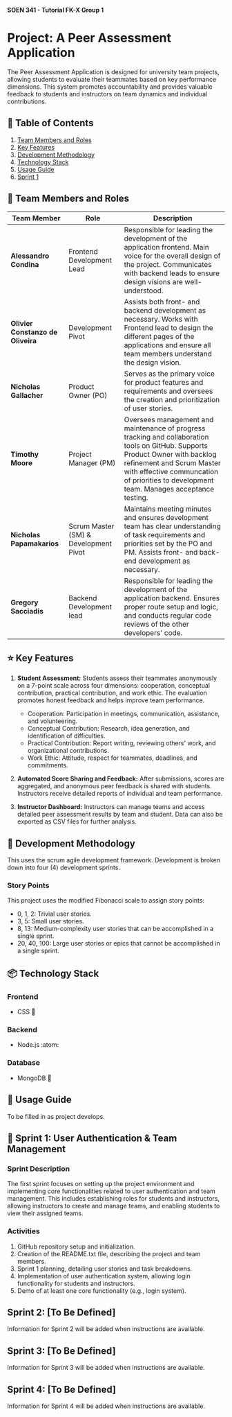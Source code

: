 **SOEN 341 - Tutorial FK-X Group 1**

# Project: A Peer Assessment Application 

The Peer Assessment Application is designed for university team projects, allowing students to evaluate their teammates based on key performance dimensions. This system promotes accountability and provides valuable feedback to students and instructors on team dynamics and individual contributions.

## :bookmark: Table of Contents 
1. [Team Members and Roles](#team-members-and-roles)
2. [Key Features](#key-features)
3. [Development Methodology](#development-methodology)
4. [Technology Stack](#technology-stack)
5. [Usage Guide](#usage-guide)
6. [Sprint 1](#sprint-1)

<a name="team-members-and-roles"></a>
## :superhero: Team Members and Roles
| Team Member | Role | Description |
| ----------- | ---- | ----------- |
| **Alessandro Condina** | Frontend Development Lead | Responsible for leading the development of the application frontend. Main voice for the overall design of the project. Communicates with backend leads to ensure design visions are well-understood. |
| **Olivier Constanzo de Oliveira** | Development Pivot | Assists both front- and backend development as necessary. Works with Frontend lead to design the different pages of the applications and ensure all team members understand the design vision. |
| **Nicholas Gallacher** | Product Owner (PO) | Serves as the primary voice for product features and requirements and oversees the creation and prioritization of user stories. |
| **Timothy Moore** | Project Manager (PM) | Oversees management and maintenance of progress tracking and collaboration tools on GitHub. Supports Product Owner with backlog refinement and Scrum Master with effective communcation of priorities to development team. Manages acceptance testing. |
| **Nicholas Papamakarios** | Scrum Master (SM) & Development Pivot | Maintains meeting minutes and ensures development team has clear understanding of task requirements and priorities set by the PO and PM. Assists front- and back-end development as necessary. |
| **Gregory Sacciadis** | Backend Development lead | Responsible for leading the development of the application backend. Ensures proper route setup and logic, and conducts regular code reviews of the other developers' code. |

<a name="key-features"></a>
## :star: Key Features

1. **Student Assessment:** Students assess their teammates anonymously on a 7-point scale across four dimensions: cooperation, conceptual contribution, practical contribution, and work ethic. The evaluation promotes honest feedback and helps improve team performance.
    - Cooperation: Participation in meetings, communication, assistance, and volunteering.
    - Conceptual Contribution: Research, idea generation, and identification of difficulties.
    - Practical Contribution: Report writing, reviewing others' work, and organizational contributions.
    - Work Ethic: Attitude, respect for teammates, deadlines, and commitments.

2. **Automated Score Sharing and Feedback:** After submissions, scores are aggregated, and anonymous peer feedback is shared with students. Instructors receive detailed reports of individual and team performance.

3. **Instructor Dashboard:** Instructors can manage teams and access detailed peer assessment results by team and student. Data can also be exported as CSV files for further analysis.

<a name="development-methodology"></a>
## :arrows_counterclockwise: Development Methodology

This uses the scrum agile development framework. Development is broken down into four (4) development sprints.

### Story Points

This project uses the modified Fibonacci scale to assign story points:
- 0, 1, 2: Trivial user stories.
- 3, 5: Small user stories.
- 8, 13: Medium-complexity user stories that can be accomplished in a single sprint.
- 20, 40, 100: Large user stories or epics that cannot be accomplished in a single sprint.

<a name="technology-stack"></a>
## :package: Technology Stack

### Frontend
- CSS :art:
### Backend
- Node.js :atom:
### Database
- MongoDB :leafy_green:

<a name="usage-guide"></a>
## :open_book: Usage Guide

To be filled in as project develops.

<a name="sprint-1"></a>
## :runner: Sprint 1: User Authentication & Team Management

### Sprint Description

The first sprint focuses on setting up the project environment and implementing core functionalities related to user authentication and team management. This includes establishing roles for students and instructors, allowing instructors to create and manage teams, and enabling students to view their assigned teams.


### Activities

1. GitHub repository setup and initialization.
2. Creation of the README.txt file, describing the project and team members.
3. Sprint 1 planning, detailing user stories and task breakdowns.
4. Implementation of user authentication system, allowing login functionality for students and instructors.
5. Demo of at least one core functionality (e.g., login system).


## Sprint 2: [To Be Defined]

Information for Sprint 2 will be added when instructions are available.



## Sprint 3: [To Be Defined]

Information for Sprint 3 will be added when instructions are available.



## Sprint 4: [To Be Defined]

Information for Sprint 4 will be added when instructions are available.
